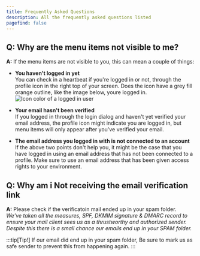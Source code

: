 ```yaml
---
title: Frequently Asked Questions
description: All the frequently asked questions listed
pagefind: false
---
```


## Q: Why are the menu items not visible to me? 
**A:** If the menu items are not visible to you, this can mean a couple of things:
- **You haven't logged in yet** <br>
You can check in a heartbeat if you're logged in or not, through the profile icon in the right top of your screen. Does the icon have a grey fill orange outline, like the image below, youre logged in. 
![Icon color of a logged in user](/images/Icon_logged_in.png)

- **Your email hasn't been verified**<br>
If you logged in through the login dialog and haven't yet verified your email address, the profile icon might indicate you are logged in, but menu items will only appear after you've verified your email. 

- **The email address you logged in with is not connected to an account**<br>
If the above two points don't help you, it might be the case that you have logged in using an email address that has not been connected to a profile. Make sure to use an email address that has been given access rights to your environment. 

## Q: Why am i Not receiving the email verification link
**A:** Please check if the verificatoin mail ended up in your spam folder.<br>
*We've taken all the measures, SPF, DKMIM signature & DMARC record to ensure your mail client sees us as a thrustworthy and authorized sender. Despite this there is a small chance our emails end up in your SPAM folder.* <br>

:::tip[Tip!]
If our email did end up in your spam folder, Be sure to mark us as safe sender to prevent this from happening again.
:::